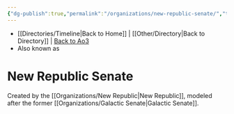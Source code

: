 ```yaml
---
{"dg-publish":true,"permalink":"/organizations/new-republic-senate/","tags":["newrepublic","unfinished","faction"],"noteIcon":"saber1"}
---
```


- [[Directories/Timeline\|Back to Home]] | [[Other/Directory\|Back to Directory]] | [Back to Ao3](https://archiveofourown.org/works/19334440/chapters/45992584)
- Also known as 

# New Republic Senate
Created by the [[Organizations/New Republic\|New Republic]], modeled after the former [[Organizations/Galactic Senate\|Galactic Senate]].

